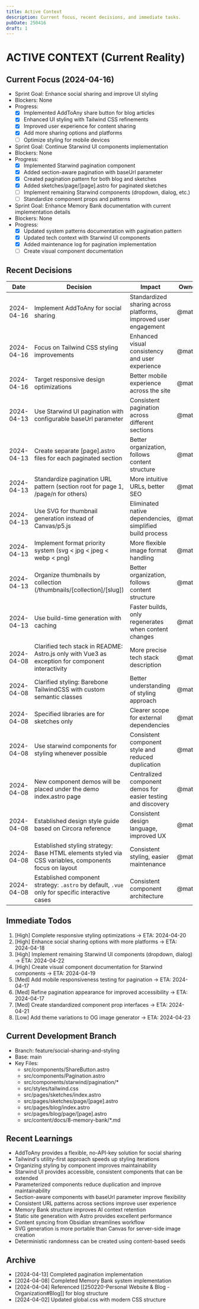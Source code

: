 ```yaml
---
title: Active Context
description: Current focus, recent decisions, and immediate tasks.
pubDate: 250416
draft: 1
---
```


# ACTIVE CONTEXT (Current Reality)

## Current Focus (2024-04-16)

- Sprint Goal: Enhance social sharing and improve UI styling
- Blockers: None
- Progress:
  - [x] Implemented AddToAny share button for blog articles
  - [x] Enhanced UI styling with Tailwind CSS refinements
  - [x] Improved user experience for content sharing
  - [x] Add more sharing options and platforms
  - [ ] Optimize styling for mobile devices

- Sprint Goal: Continue Starwind UI components implementation
- Blockers: None
- Progress:
  - [x] Implemented Starwind pagination component
  - [x] Added section-aware pagination with baseUrl parameter
  - [x] Created pagination pattern for both blog and sketches
  - [x] Added sketches/page/[page].astro for paginated sketches
  - [ ] Implement remaining Starwind components (dropdown, dialog, etc.)
  - [ ] Standardize component props and patterns

- Sprint Goal: Enhance Memory Bank documentation with current implementation details
- Blockers: None
- Progress:
  - [x] Updated system patterns documentation with pagination pattern
  - [x] Updated tech context with Starwind UI components
  - [x] Added maintenance log for pagination implementation
  - [ ] Create visual component documentation

## Recent Decisions
| Date | Decision | Impact | Owner |
|------|----------|--------|-------|
| 2024-04-16 | Implement AddToAny for social sharing | Standardized sharing across platforms, improved user engagement | @matsu |
| 2024-04-16 | Focus on Tailwind CSS styling improvements | Enhanced visual consistency and user experience | @matsu |
| 2024-04-16 | Target responsive design optimizations | Better mobile experience across the site | @matsu |
| 2024-04-13 | Use Starwind UI pagination with configurable baseUrl parameter | Consistent pagination across different sections | @matsu |
| 2024-04-13 | Create separate [page].astro files for each paginated section | Better organization, follows content structure | @matsu |
| 2024-04-13 | Standardize pagination URL pattern (section root for page 1, /page/n for others) | More intuitive URLs, better SEO | @matsu |
| 2024-04-13 | Use SVG for thumbnail generation instead of Canvas/p5.js | Eliminated native dependencies, simplified build process | @matsu |
| 2024-04-13 | Implement format priority system (svg < jpg < jpeg < webp < png) | More flexible image format handling | @matsu |
| 2024-04-13 | Organize thumbnails by collection (/thumbnails/[collection]/[slug]) | Better organization, follows content structure | @matsu |
| 2024-04-13 | Use build-time generation with caching | Faster builds, only regenerates when content changes | @matsu |
| 2024-04-08 | Clarified tech stack in README: Astro.js only with Vue3 as exception for component interactivity | More precise tech stack description | @matsu |
| 2024-04-08 | Clarified styling: Barebone TailwindCSS with custom semantic classes | Better understanding of styling approach | @matsu |
| 2024-04-08 | Specified libraries are for sketches only | Clearer scope for external dependencies | @matsu |
| 2024-04-08 | Use starwind components for styling whenever possible | Consistent component style and reduced duplication | @matsu |
| 2024-04-08 | New component demos will be placed under the demo index.astro page | Centralized component demos for easier testing and discovery | @matsu |
| 2024-04-08 | Established design style guide based on Circora reference | Consistent design language, improved UX | @matsu |
| 2024-04-08 | Established styling strategy: Base HTML elements styled via CSS variables, components focus on layout | Consistent styling, easier maintenance | @matsu |
| 2024-04-08 | Established component strategy: `.astro` by default, `.vue` only for specific interactive cases | Consistent component architecture | @matsu |

## Immediate Todos
1. [High] Complete responsive styling optimizations → ETA: 2024-04-20
2. [High] Enhance social sharing options with more platforms → ETA: 2024-04-18
3. [High] Implement remaining Starwind UI components (dropdown, dialog) → ETA: 2024-04-22
4. [High] Create visual component documentation for Starwind components → ETA: 2024-04-19
5. [Med] Add mobile responsiveness testing for pagination → ETA: 2024-04-17
6. [Med] Refine pagination appearance for improved accessibility → ETA: 2024-04-17
7. [Med] Create standardized component prop interfaces → ETA: 2024-04-21
8. [Low] Add theme variations to OG image generator → ETA: 2024-04-23

## Current Development Branch
- Branch: feature/social-sharing-and-styling
- Base: main
- Key Files:  
  - src/components/ShareButton.astro
  - src/components/Pagination.astro
  - src/components/starwind/pagination/*
  - src/styles/tailwind.css
  - src/pages/sketches/index.astro
  - src/pages/sketches/page/[page].astro
  - src/pages/blog/index.astro
  - src/pages/blog/page/[page].astro
  - src/content/docs/8-memory-bank/*.md

## Recent Learnings
- AddToAny provides a flexible, no-API-key solution for social sharing
- Tailwind's utility-first approach speeds up styling iterations
- Organizing styling by component improves maintainability
- Starwind UI provides accessible, consistent components that can be extended
- Parameterized components reduce duplication and improve maintainability
- Section-aware components with baseUrl parameter improve flexibility
- Consistent URL patterns across sections improve user experience
- Memory Bank structure improves AI context retention
- Static site generation with Astro provides excellent performance
- Content syncing from Obsidian streamlines workflow
- SVG generation is more portable than Canvas for server-side image creation
- Deterministic randomness can be created using content-based seeds

## Archive
- [2024-04-13] Completed pagination implementation
- [2024-04-08] Completed Memory Bank system implementation
- [2024-04-04] Referenced [[250220-Personal Website & Blog - Organization#Blog]] for blog structure
- [2024-04-02] Updated global.css with modern CSS structure
